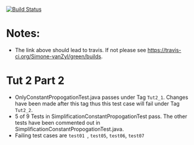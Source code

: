 [![Build Status](https://travis-ci.org/Simone-vanZyl/green.svg?branch=master)](https://travis-ci.org/Simone-vanZyl/green/builds)

# Notes:

- The link above should lead to travis. If not please see https://travis-ci.org/Simone-vanZyl/green/builds.

# Tut 2 Part 2

- OnlyConstantPropogationTest.java passes under Tag ```Tut2_1```. Changes have
been made after this tag thus this test case will fail under Tag ```Tut2_2```.
- 5 of 9 Tests in SimplificationConstantPropogationTest pass. The other
tests have been commented out in SimplificationConstantPropogationTest.java.
- Failing test cases are ```test01 ```, ```test05```, ```test06```, ```test07```
